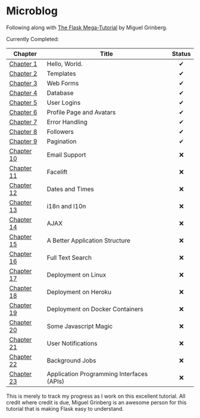 # Microblog

Following along with [The Flask Mega-Tutorial](https://blog.miguelgrinberg.com/post/the-flask-mega-tutorial-part-i-hello-world) by Miguel Grinberg.

Currently Completed:

|Chapter|Title|Status|
|----|----|:--:|
|[Chapter 1](https://blog.miguelgrinberg.com/post/the-flask-mega-tutorial-part-i-hello-world)|Hello, World.|✔|
|[Chapter 2](https://blog.miguelgrinberg.com/post/the-flask-mega-tutorial-part-ii-templates)|Templates|✔|
|[Chapter 3](https://blog.miguelgrinberg.com/post/the-flask-mega-tutorial-part-iii-web-forms)|Web Forms|✔|
|[Chapter 4](https://blog.miguelgrinberg.com/post/the-flask-mega-tutorial-part-iv-database)|Database|✔|
|[Chapter 5](https://blog.miguelgrinberg.com/post/the-flask-mega-tutorial-part-v-user-logins)|User Logins|✔|
|[Chapter 6](https://blog.miguelgrinberg.com/post/the-flask-mega-tutorial-part-vi-profile-page-and-avatars)|Profile Page and Avatars|✔|
|[Chapter 7](https://blog.miguelgrinberg.com/post/the-flask-mega-tutorial-part-vii-error-handling)|Error Handling|✔|
|[Chapter 8](https://blog.miguelgrinberg.com/post/the-flask-mega-tutorial-part-viii-followers)|Followers|✔|
|[Chapter 9](https://blog.miguelgrinberg.com/post/the-flask-mega-tutorial-part-ix-pagination)|Pagination|✔|
|[Chapter 10](https://blog.miguelgrinberg.com/post/the-flask-mega-tutorial-part-x-email-support)|Email Support|❌|
|[Chapter 11](https://blog.miguelgrinberg.com/post/the-flask-mega-tutorial-part-xi-facelift)|Facelift|❌|
|[Chapter 12](https://blog.miguelgrinberg.com/post/the-flask-mega-tutorial-part-xii-dates-and-times)|Dates and Times|❌|
|[Chapter 13](https://blog.miguelgrinberg.com/post/the-flask-mega-tutorial-part-xiii-i18n-and-l10n)|i18n and l10n|❌|
|[Chapter 14](https://blog.miguelgrinberg.com/post/the-flask-mega-tutorial-part-xiv-ajax)|AJAX|❌|
|[Chapter 15](https://blog.miguelgrinberg.com/post/the-flask-mega-tutorial-part-xv-a-better-application-structure)|A Better Application Structure|❌|
|[Chapter 16](https://blog.miguelgrinberg.com/post/the-flask-mega-tutorial-part-xvi-full-text-search)|Full Text Search|❌|
|[Chapter 17](https://blog.miguelgrinberg.com/post/the-flask-mega-tutorial-part-xvii-deployment-on-linux)|Deployment on Linux|❌|
|[Chapter 18](https://blog.miguelgrinberg.com/post/the-flask-mega-tutorial-part-xviii-deployment-on-heroku)|Deployment on Heroku|❌|
|[Chapter 19](https://blog.miguelgrinberg.com/post/the-flask-mega-tutorial-part-xix-deployment-on-docker-containers)|Deployment on Docker Containers|❌|
|[Chapter 20](https://blog.miguelgrinberg.com/post/the-flask-mega-tutorial-part-xx-some-javascript-magic)|Some Javascript Magic|❌|
|[Chapter 21](https://blog.miguelgrinberg.com/post/the-flask-mega-tutorial-part-xxi-user-notifications)|User Notifications|❌|
|[Chapter 22](https://blog.miguelgrinberg.com/post/the-flask-mega-tutorial-part-xxii-background-jobs)|Background Jobs|❌|
|[Chapter 23](https://blog.miguelgrinberg.com/post/the-flask-mega-tutorial-part-xxiii-application-programming-interfaces-apis)|Application Programming Interfaces (APIs)|❌|

This is merely to track my progress as I work on this excellent tutorial. All credit where credit is due, Miguel Grinberg is an awesome person for this tutorial that is making Flask easy to understand.

